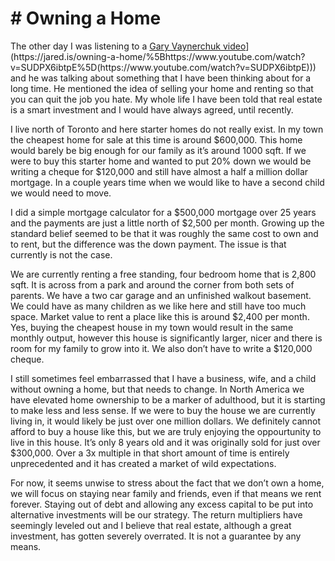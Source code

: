 # # Owning a Home

The other day I was listening to a [Gary Vaynerchuk video]([https://jared.is/owning-a-home/%5Bhttps://www.youtube.com/watch?v=SUDPX6ibtpE%5D(https://www.youtube.com/watch?v=SUDPX6ibtpE))](https://jared.is/owning-a-home/%5Bhttps://www.youtube.com/watch?v=SUDPX6ibtpE%5D(https://www.youtube.com/watch?v=SUDPX6ibtpE))) and he was talking about something that I have been thinking about for a long time. He mentioned the idea of selling your home and renting so that you can quit the job you hate. My whole life I have been told that real estate is a smart investment and I would have always agreed, until recently.

I live north of Toronto and here starter homes do not really exist. In my town the cheapest home for sale at this time is around $600,000. This home would barely be big enough for our family as it’s around 1000 sqft. If we were to buy this starter home and wanted to put 20% down we would be writing a cheque for $120,000 and still have almost a half a million dollar mortgage. In a couple years time when we would like to have a second child we would need to move.

I did a simple mortgage calculator for a $500,000 mortgage over 25 years and the payments are just a little north of $2,500 per month. Growing up the standard belief seemed to be that it was roughly the same cost to own and to rent, but the difference was the down payment. The issue is that currently is not the case.

We are currently renting a free standing, four bedroom home that is 2,800 sqft. It is across from a park and around the corner from both sets of parents. We have a two car garage and an unfinished walkout basement. We could have as many children as we like here and still have too much space. Market value to rent a place like this is around $2,400 per month. Yes, buying the cheapest house in my town would result in the same monthly output, however this house is significantly larger, nicer and there is room for my family to grow into it. We also don’t have to write a $120,000 cheque.

I still sometimes feel embarrassed that I have a business, wife, and a child without owning a home, but that needs to change. In North America we have elevated home ownership to be a marker of adulthood, but it is starting to make less and less sense. If we were to buy the house we are currently living in, it would likely be just over one million dollars. We definitely cannot afford to buy a house like this, but we are truly enjoying the oppourtunity to live in this house. It’s only 8 years old and it was originally sold for just over $300,000. Over a 3x multiple in that short amount of time is entirely unprecedented and it has created a market of wild expectations.

For now, it seems unwise to stress about the fact that we don’t own a home, we will focus on staying near family and friends, even if that means we rent forever. Staying out of debt and allowing any excess capital to be put into alternative investments will be our strategy. The return multipliers have seemingly leveled out and I believe that real estate, although a great investment, has gotten severely overrated. It is not a guarantee by any means.
